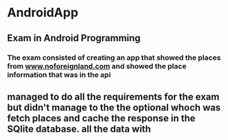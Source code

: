 # AndroidApp

## Exam in Android Programming 


### The exam consisted of creating an app that showed the places from www.noforeignland.com and showed the place information that was in the api


## managed to do all the requirements for the exam but didn't manage to the the optional whoch was fetch places and cache the response in the SQlite database.  all the data with 
